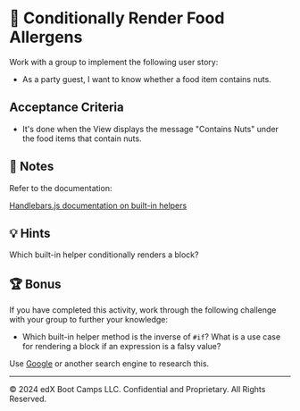 # 📖 Conditionally Render Food Allergens

Work with a group to implement the following user story:

* As a party guest, I want to know whether a food item contains nuts.

## Acceptance Criteria

* It's done when the View displays the message "Contains Nuts" under the food items that contain nuts.

## 📝 Notes

Refer to the documentation:

[Handlebars.js documentation on built-in helpers](https://handlebarsjs.com/guide/builtin-helpers.html#if)

## 💡 Hints

Which built-in helper conditionally renders a block?

## 🏆 Bonus

If you have completed this activity, work through the following challenge with your group to further your knowledge:

* Which built-in helper method is the inverse of `#if`? What is a use case for rendering a block if an expression is a falsy value?

Use [Google](https://www.google.com) or another search engine to research this.

---
© 2024 edX Boot Camps LLC. Confidential and Proprietary. All Rights Reserved.
